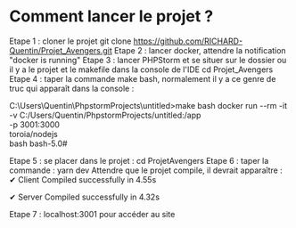 # Comment lancer le projet ?

Etape 1 : cloner le projet
git clone https://github.com/RICHARD-Quentin/Projet_Avengers.git
Etape 2 : lancer docker, attendre la notification "docker is running"
Etape 3 : lancer PHPStorm et se situer sur le dossier ou il y a le projet et le makefile dans la console de l'IDE
cd Projet_Avengers
Etape 4 : taper la commande make bash, normalement il y a ce genre de truc qui apparaît dans la console :

C:\Users\Quentin\PhpstormProjects\untitled>make bash
docker run --rm -it \
                -v C:/Users/Quentin/PhpstormProjects/untitled:/app \
                 -p 3001:3000 \
                 toroia/nodejs \
                 bash
bash-5.0#

Etape 5 : se placer dans le projet : cd ProjetAvengers
Etape 6 : taper la commande : yarn dev
Attendre que le projet compile, il devrait apparaître :
✔ Client
  Compiled successfully in 4.55s

✔ Server
  Compiled successfully in 4.32s
  
Etape 7 : localhost:3001 pour accéder au site
